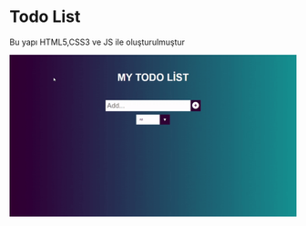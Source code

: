 <h1>Todo List</h1>
<p>Bu yapı HTML5,CSS3 ve JS ile oluşturulmuştur</p>
<img src="ezgif.com-optimize.gif">
